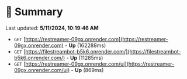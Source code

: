 # 📖 Summary
Last updated: **5/11/2024, 10:19:46 AM**

- `GET` [https://restreamer-09gx.onrender.com](https://restreamer-09gx.onrender.com) - **Up** (162288ms)
- `GET` [https://filestreambot-b5k6.onrender.com/](https://filestreambot-b5k6.onrender.com/) - **Up** (11285ms)
- `GET` [https://restreamer-09gx.onrender.com/ui](https://restreamer-09gx.onrender.com/ui) - **Up** (869ms)

